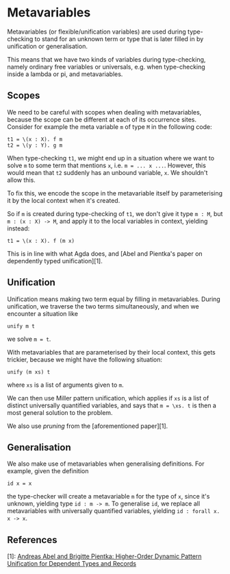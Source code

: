 # Metavariables

Metavariables (or flexible/unification variables) are used during
type-checking to stand for an unknown term or type that is later filled in by
unification or generalisation.

This means that we have two kinds of variables during type-checking, namely
ordinary free variables or universals, e.g. when type-checking inside a lambda
or pi, and metavariables.

## Scopes

We need to be careful with scopes when dealing with metavariables, because
the scope can be different at each of its occurrence sites. Consider for example
the meta variable `m` of type `M` in the following code:

```
t1 = \(x : X). f m
t2 = \(y : Y). g m
```

When type-checking `t1`, we might end up in a situation where we want to solve `m` to
some term that mentions `x`, i.e. `m = ... x ...`. However, this would mean that `t2`
suddenly has an unbound variable, `x`. We shouldn't allow this.

To fix this, we encode the scope in the metavariable itself by parameterising
it by the local context when it's created.

So if `m` is created during type-checking of `t1`, we don't give it type `m :
M`, but `m : (x : X) -> M`, and apply it to the local variables in context,
yielding instead:

```
t1 = \(x : X). f (m x)
```

This is in line with what Agda does, and [Abel and Pientka's paper on
dependently typed unification][1].

## Unification

Unification means making two term equal by filling in metavariables. During
unification, we traverse the two terms simultaneously, and when we encounter a
situation like

```
unify m t
```

we solve `m = t`.

With metavariables that are parameterised by their local context, this gets
trickier, because we might have the following situation:

```
unify (m xs) t
```

where `xs` is a list of arguments given to `m`.

We can then use Miller pattern unification, which applies if `xs` is a list
of distinct universally quantified variables, and says that `m = \xs. t` is then a
most general solution to the problem.

We also use _pruning_ from the [aforementioned paper][1].

## Generalisation

We also make use of metavariables when generalising definitions. For example,
given the definition

```
id x = x
```

the type-checker will create a metavariable `m` for the type of `x`, since it's unknown,
yielding type `id : m -> m`. To generalise `id`, we replace all metavariables
with universally quantified variables, yielding `id : forall x. x -> x`.

## References

[1]: [Andreas Abel and Brigitte Pientka: Higher-Order Dynamic Pattern Unification for Dependent Types and Records](http://www.cse.chalmers.se/~abela/unif-sigma-long.pdf)
